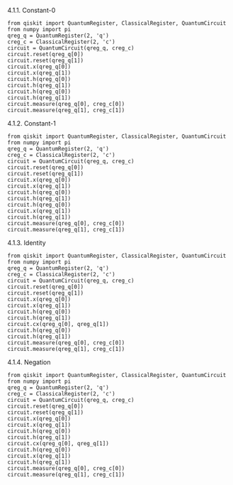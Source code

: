 4.1.1. Constant-0

	from qiskit import QuantumRegister, ClassicalRegister, QuantumCircuit
	from numpy import pi
	qreg_q = QuantumRegister(2, 'q')
	creg_c = ClassicalRegister(2, 'c')
	circuit = QuantumCircuit(qreg_q, creg_c)
	circuit.reset(qreg_q[0])
	circuit.reset(qreg_q[1])
	circuit.x(qreg_q[0])
	circuit.x(qreg_q[1])
	circuit.h(qreg_q[0])
	circuit.h(qreg_q[1])
	circuit.h(qreg_q[0])
	circuit.h(qreg_q[1])
	circuit.measure(qreg_q[0], creg_c[0])
	circuit.measure(qreg_q[1], creg_c[1])

4.1.2. Constant-1

	from qiskit import QuantumRegister, ClassicalRegister, QuantumCircuit
	from numpy import pi
	qreg_q = QuantumRegister(2, 'q')
	creg_c = ClassicalRegister(2, 'c')
	circuit = QuantumCircuit(qreg_q, creg_c)
	circuit.reset(qreg_q[0])
	circuit.reset(qreg_q[1])
	circuit.x(qreg_q[0])
	circuit.x(qreg_q[1])
	circuit.h(qreg_q[0])
	circuit.h(qreg_q[1])
	circuit.h(qreg_q[0])
	circuit.x(qreg_q[1])
	circuit.h(qreg_q[1])
	circuit.measure(qreg_q[0], creg_c[0])
	circuit.measure(qreg_q[1], creg_c[1])

4.1.3. Identity

	from qiskit import QuantumRegister, ClassicalRegister, QuantumCircuit
	from numpy import pi
	qreg_q = QuantumRegister(2, 'q')
	creg_c = ClassicalRegister(2, 'c')
	circuit = QuantumCircuit(qreg_q, creg_c)
	circuit.reset(qreg_q[0])
	circuit.reset(qreg_q[1])
	circuit.x(qreg_q[0])
	circuit.x(qreg_q[1])
	circuit.h(qreg_q[0])
	circuit.h(qreg_q[1])
	circuit.cx(qreg_q[0], qreg_q[1])
	circuit.h(qreg_q[0])
	circuit.h(qreg_q[1])
	circuit.measure(qreg_q[0], creg_c[0])
	circuit.measure(qreg_q[1], creg_c[1])


4.1.4. Negation

	from qiskit import QuantumRegister, ClassicalRegister, QuantumCircuit
	from numpy import pi
	qreg_q = QuantumRegister(2, 'q')
	creg_c = ClassicalRegister(2, 'c')
	circuit = QuantumCircuit(qreg_q, creg_c)
	circuit.reset(qreg_q[0])
	circuit.reset(qreg_q[1])
	circuit.x(qreg_q[0])
	circuit.x(qreg_q[1])
	circuit.h(qreg_q[0])
	circuit.h(qreg_q[1])
	circuit.cx(qreg_q[0], qreg_q[1])
	circuit.h(qreg_q[0])
	circuit.x(qreg_q[1])
	circuit.h(qreg_q[1])
	circuit.measure(qreg_q[0], creg_c[0])
	circuit.measure(qreg_q[1], creg_c[1])
